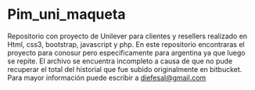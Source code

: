 ﻿# Pim_uni_maqueta
 
Repositorio con proyecto de Unilever para clientes y resellers realizado en Html, css3, bootstrap, javascript y php. 
En este repositorio encontraras el proyecto para conosur pero especificamente para argentina ya que luego se repite. El archivo se encuentra incompleto a causa de que no pude recuperar el total del historial que fue subido originalmente en bitbucket.
Para mayor información puede escribir a diefesal@gmail.com  
